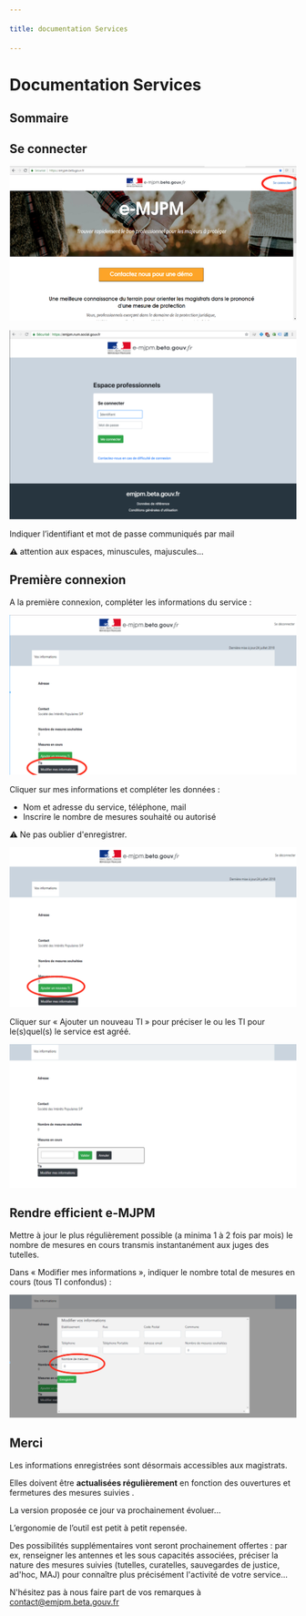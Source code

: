 ```yaml
---

title: documentation Services

---
```


# Documentation Services

## Sommaire

## Se connecter

![homepage](/static/images/homepage.png)

![login](/static/images/login.png)


Indiquer l’identifiant et mot de passe communiqués par mail

:warning: attention aux espaces, minuscules, majuscules…

## Première connexion

A la première connexion, compléter les informations du service :

![modifier-informations](/static/images/services/modifier-informations.png)

Cliquer sur mes informations et compléter les données :

 - Nom et adresse du service, téléphone, mail
 - Inscrire le nombre de mesures souhaité ou autorisé

:warning: Ne pas oublier d'enregistrer.

![ajouter-ti](/static/images/services/ajouter-ti.png)

Cliquer sur « Ajouter un nouveau TI » pour préciser le ou les TI pour le(s)quel(s) le service est agréé.

![ajouter-ti-selection](/static/images/services/ajouter-ti-selection.png)


## Rendre efficient e-MJPM

Mettre à jour le plus régulièrement possible (a minima 1 à 2 fois par mois) le nombre de mesures en cours  transmis instantanément aux juges des tutelles.

Dans « Modifier mes informations », indiquer le nombre total de mesures en cours (tous TI confondus) :

![nombres-mesures](/static/images/services/nombres-mesures.png)

## Merci

Les informations enregistrées sont désormais accessibles aux magistrats.

Elles doivent être **actualisées régulièrement** en fonction des ouvertures et fermetures des mesures suivies .

La version proposée ce jour va prochainement évoluer…

L’ergonomie de l’outil est petit à petit repensée.

Des possibilités supplémentaires vont seront prochainement offertes : par ex, renseigner les antennes et les sous capacités associées, préciser la nature des mesures suivies (tutelles, curatelles, sauvegardes de justice, ad'hoc, MAJ) pour connaître plus précisément l'activité de votre service...

N'hésitez pas à nous faire part de vos remarques à [contact@emjpm.beta.gouv.fr](mailto:contact@emjpm.beta.gouv.fr)


